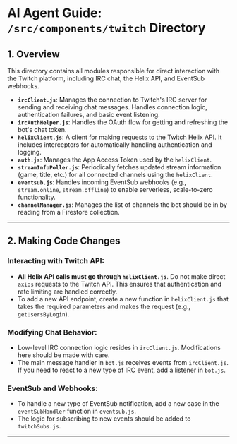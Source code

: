 # AI Agent Guide: `/src/components/twitch` Directory

## 1. Overview

This directory contains all modules responsible for direct interaction with the Twitch platform, including IRC chat, the Helix API, and EventSub webhooks.

- **`ircClient.js`**: Manages the connection to Twitch's IRC server for sending and receiving chat messages. Handles connection logic, authentication failures, and basic event listening.
- **`ircAuthHelper.js`**: Handles the OAuth flow for getting and refreshing the bot's chat token.
- **`helixClient.js`**: A client for making requests to the Twitch Helix API. It includes interceptors for automatically handling authentication and logging.
- **`auth.js`**: Manages the App Access Token used by the `helixClient`.
- **`streamInfoPoller.js`**: Periodically fetches updated stream information (game, title, etc.) for all connected channels using the `helixClient`.
- **`eventsub.js`**: Handles incoming EventSub webhooks (e.g., `stream.online`, `stream.offline`) to enable serverless, scale-to-zero functionality.
- **`channelManager.js`**: Manages the list of channels the bot should be in by reading from a Firestore collection.

---

## 2. Making Code Changes

### Interacting with Twitch API:

-   **All Helix API calls must go through `helixClient.js`**. Do not make direct `axios` requests to the Twitch API. This ensures that authentication and rate limiting are handled correctly.
-   To add a new API endpoint, create a new function in `helixClient.js` that takes the required parameters and makes the request (e.g., `getUsersByLogin`).

### Modifying Chat Behavior:

-   Low-level IRC connection logic resides in `ircClient.js`. Modifications here should be made with care.
-   The main message handler in `bot.js` receives events from `ircClient.js`. If you need to react to a new type of IRC event, add a listener in `bot.js`.

### EventSub and Webhooks:

-   To handle a new type of EventSub notification, add a new case in the `eventSubHandler` function in `eventsub.js`.
-   The logic for subscribing to new events should be added to `twitchSubs.js`.

---